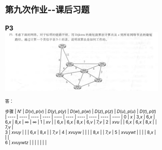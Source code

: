 
第九次作业--课后习题
===========================
P3<br>
![image](https://github.com/hewancai/HOMEWORK-9/blob/master/2017302580276/P3.png)
-------------------
答：<br>

步骤 | $N'$ |	$D(v),p(v)$ |	$D(y),p(y)$ |	$D(w),p(w)$ |	$D(z),p(z)$ |	$D(u),p(u)$ |	$D(t),p(t)$ |
---- | ---- | ---- | ---- | ---- | ---- | ---- | ---- | ---- | ---- |
0 |	$x$ |	3,$x$ |	6,$x$ |	6,$x$ |	8,$x$ |	$\infty$ |	$\infty$ |
1 |	$xv$ | |  6,$x$ |	6,$x$ |	8,$x$ |	6,$v$ |	7,$v$ |
2 |	$xvu$ |  | 6,$x$ |	6,$x$ |	8,$x$ | | 		7,$v$ |  
3 |	$xvuy$ | | | 6,$x$ |	8,$x$ | | 		7,$v$ | 
4 |	$xvuyw$ | |  |  |				8,$x$ | | 		7,$v$ | 
5 |	$xvuywt$ | |  |  |					8,$x$ | |  | 		
6 |	$xvuywtz$ |  |  |  |  |  |  |  			
